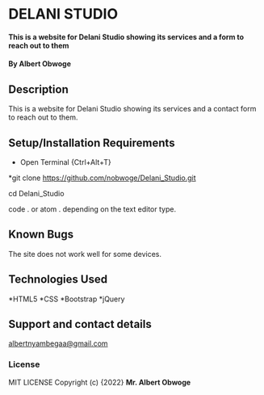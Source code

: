 # DELANI STUDIO
#### This is a website for Delani Studio showing its services and a form to reach out to them
#### By Albert Obwoge
## Description
This is a website for Delani Studio showing its services and a contact form to reach out to them.
## Setup/Installation Requirements
* Open Terminal {Ctrl+Alt+T}

*git clone https://github.com/nobwoge/Delani_Studio.git


cd Delani_Studio

code . or atom . depending on the text editor type.

## Known Bugs
The site does not work well for some devices.
## Technologies Used
*HTML5
*CSS
*Bootstrap
*jQuery
## Support and contact details
albertnyambegaa@gmail.com
### License
MIT LICENSE
Copyright (c) {2022} **Mr. Albert Obwoge**
  